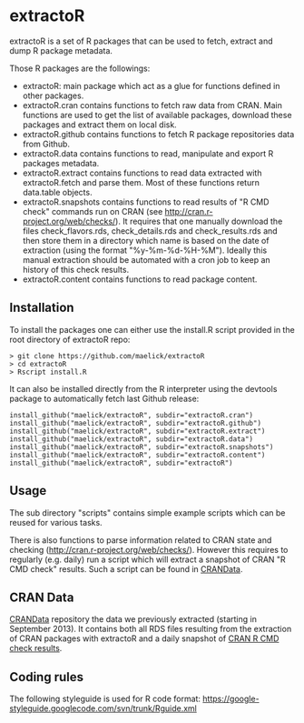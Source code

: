 extractoR
=========

extractoR is a set of R packages that can be used to fetch, extract
and dump R package metadata.

Those R packages are the followings:
* extractoR: main package which act as a glue for functions defined in
  other packages.
* extractoR.cran contains functions to fetch raw data from CRAN. Main
  functions are used to get the list of available packages, download
  these packages and extract them on local disk.
* extractoR.github contains functions to fetch R package repositories
  data from Github.
* extractoR.data contains functions to read, manipulate and export R
  packages metadata.
* extractoR.extract contains functions to read data extracted with
  extractoR.fetch and parse them. Most of these functions return
  data.table objects.
* extractoR.snapshots contains functions to read results of "R CMD
  check" commands run on CRAN (see
  http://cran.r-project.org/web/checks/). It requires that one
  manually download the files check_flavors.rds, check_details.rds and
  check_results.rds and then store them in a directory which name is
  based on the date of extraction (using the format "%y-%m-%d-%H-%M").
  Ideally this manual extraction should be automated with a cron job
  to keep an history of this check results.
* extractoR.content contains functions to read package content.



Installation
------------

To install the packages one can either use the install.R script
provided in the root directory of extractoR repo:

    > git clone https://github.com/maelick/extractoR
    > cd extractoR
    > Rscript install.R

It can also be installed directly from the R interpreter using the
devtools package to automatically fetch last Github release:

    install_github("maelick/extractoR", subdir="extractoR.cran")
    install_github("maelick/extractoR", subdir="extractoR.github")
    install_github("maelick/extractoR", subdir="extractoR.extract")
    install_github("maelick/extractoR", subdir="extractoR.data")
    install_github("maelick/extractoR", subdir="extractoR.snapshots")
    install_github("maelick/extractoR", subdir="extractoR.content")
    install_github("maelick/extractoR", subdir="extractoR")



Usage
-----

The sub directory "scripts" contains simple example scripts which can
be reused for various tasks.

There is also functions to parse information related to CRAN state and
checking (http://cran.r-project.org/web/checks/). However this
requires to regularly (e.g. daily) run a script which will extract a
snapshot of CRAN "R CMD check" results. Such a script can be found in
[CRANData](https://github.com/maelick/CRANData).



CRAN Data
---------

[CRANData](https://github.com/maelick/CRANData) repository the data we
previously extracted (starting in September 2013). It contains both
all RDS files resulting from the extraction of CRAN packages with
extractoR and a daily snapshot of
[CRAN R CMD check results](http://cran.r-project.org/web/checks/).



Coding rules
------------

The following styleguide is used for R code format:
https://google-styleguide.googlecode.com/svn/trunk/Rguide.xml
